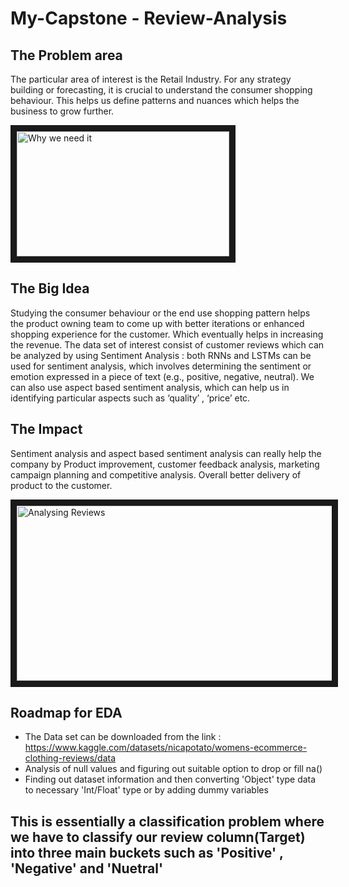 # My-Capstone - Review-Analysis

## The Problem area
The particular area of interest is the Retail Industry. For any strategy building or forecasting, it is crucial to understand the consumer shopping behaviour. This helps us define patterns and nuances which helps the business to grow further. 

<img src="https://media.istockphoto.com/id/1206753760/vector/set-of-feedback-icons-customer-opinion-marketing-research-review-product.jpg?s=612x612&w=0&k=20&c=7E7y7cpNpqhZOZdAO5dH0HzWd7mwkWYnGTFzRRpF4ps=" alt="Why we need it" width="340" height="200" border="10" />

## The Big Idea
Studying the consumer behaviour or the end use shopping pattern helps the product owning team to come up with better iterations or enhanced shopping experience for the customer. Which eventually helps in increasing the revenue. The data set of interest consist of customer reviews which can be analyzed by using Sentiment Analysis : both RNNs and LSTMs can be used for sentiment analysis, which involves determining the sentiment or emotion expressed in a piece of text (e.g.,  positive, negative, neutral). We can also use aspect based sentiment analysis, which can help us in identifying particular aspects such as ‘quality’ , ‘price’ etc.

## The Impact
Sentiment analysis and aspect based sentiment analysis can really help the company by Product improvement, customer feedback analysis, marketing campaign planning and competitive analysis. Overall better delivery of product to the customer. 

<img src="https://media.sproutsocial.com/uploads/2023/06/Review-Analysis-Final.png" alt="Analysing Reviews" width="540" height="280" border="10" />
</a>

## Roadmap for EDA
- The Data set can be downloaded from the link : https://www.kaggle.com/datasets/nicapotato/womens-ecommerce-clothing-reviews/data
- Analysis of null values and figuring out suitable option to drop or fill na()
- Finding out dataset information and then converting 'Object' type data to necessary 'Int/Float' type or by adding dummy variables


## This is essentially a classification problem where we have to classify our review column(Target) into three main buckets such as 'Positive' , 'Negative' and 'Nuetral'
